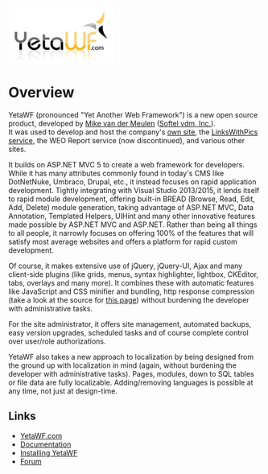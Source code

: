 ![Yet Another Web Framework](logo.jpg)

Overview
========

YetaWF (pronounced "Yet Another Web Framework") is a new open source product, developed by [Mike van der Meulen](http://mikevdm.com) ([Softel vdm, Inc.](http://softelvdm.com)).  
It was used to develop and host the company's [own site](http://softelvdm.com), the [LinksWithPics service](http://linkswithpics.com), the WEO Report service (now discontinued), and various other sites.

It builds on ASP.NET MVC 5 to create a web framework for developers. 
While it has many attributes commonly found in today's CMS like DotNetNuke, Umbraco, Drupal, etc., it instead focuses on rapid application development.
Tightly integrating with Visual Studio 2013/2015, it lends itself to rapid module development, offering built-in BREAD (Browse, Read, Edit, Add, Delete) module generation, taking advantage of ASP.NET MVC, Data Annotation, Templated Helpers, UIHint and many other innovative features made possible by ASP.NET MVC and ASP.NET. 
Rather than being all things to all people, it narrowly focuses on offering 100% of the features that will satisfy most average websites and offers a platform for rapid custom development.

Of course, it makes extensive use of jQuery, jQuery-UI, Ajax and many client-side plugins (like grids, menus, syntax highlighter, lightbox, CKEditor, tabs, overlays and many more). 
It combines these with automatic features like JavaScript and CSS minifier and bundling, http response compression (take a look at the source for [this page](http://YetaWF.com)) without burdening the developer with administrative tasks.

For the site administrator, it offers site management, automated backups, easy version upgrades, scheduled tasks and of course complete control over user/role authorizations.

YetaWF also takes a new approach to localization by being designed from the ground up with localization in mind (again, without burdening the developer with administrative tasks). Pages, modules, down to SQL tables or file data are fully localizable. 
Adding/removing languages is possible at any time, not just at design-time.

Links
-----

* [YetaWF.com](http://yetawf.com)
* [Documentation](http://yetawf.com/Documentation/YetaWF)
* [Installing YetaWF](http://yetawf.com/Documentation/YetaWF)
* [Forum](http://yetawf.com/Documentation/YetaWF)